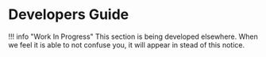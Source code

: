 # Developers Guide

!!! info "Work In Progress"
    This section is being developed elsewhere. When we feel it is able to not
    confuse you, it will appear in stead of this notice. 
